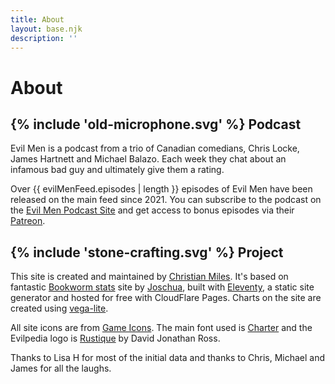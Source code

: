 ```yaml
---
title: About
layout: base.njk
description: ''
---
```


<div class="about-page">
<div class="about-text">

# About

## {% include 'old-microphone.svg' %} Podcast

Evil Men is a podcast from a trio of Canadian comedians, Chris Locke, James Hartnett and Michael Balazo. Each week they chat about an infamous bad guy and ultimately give them a rating.

Over {{ evilMenFeed.episodes | length }} episodes of Evil Men have been released on the main feed since 2021. You can subscribe to the podcast on the [Evil Men Podcast Site](https://thesonarnetwork.com/evil-men/) and get access to bonus episodes via their [Patreon](https://www.patreon.com/evilmen).

## {% include 'stone-crafting.svg' %} Project

This site is created and maintained by [Christian Miles](https://twitter.com/cjlmiles). It's based on fantastic [Bookworm stats](https://bookworm-stats.pages.dev/) site by [Joschua](https://twitter.com/selfire1), built with [Eleventy](https://www.11ty.dev/), a static site generator and hosted for free with CloudFlare Pages. Charts on the site are created using [vega-lite](https://vega.github.io).

All site icons are from [Game Icons](https://game-icons.net/). The main font used is [Charter](https://practicaltypography.com/charter.html) and the Evilpedia logo is [Rustique](https://djr.com/notes/novembers-font-of-the-month-rustique) by David Jonathan Ross.

Thanks to Lisa H for most of the initial data and thanks to Chris, Michael and James for all the laughs.

</div>
</div>
